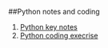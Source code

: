 ##Python notes and coding
1. [Python key notes](https://github.com/luyna/PythonNotes/tree/master/notes/PythonNote.md)
2. [Python coding execrise]() 
